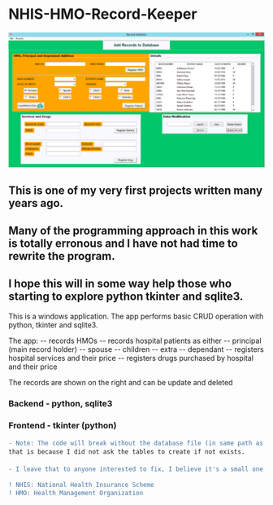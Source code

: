 # NHIS-HMO-Record-Keeper
![alt text](/scrnshot.png?raw=true)
## This is one of my very first projects written many years ago.
## Many of the programming approach in this work is totally erronous and I have not had time to rewrite the program.
## I hope this will in some way help those who starting to explore python tkinter and sqlite3.

This is a windows application.
The app performs basic CRUD operation with python, tkinter and sqlite3.

The app:
-- records HMOs
-- records hospital patients as either 
    -- principal (main record holder)
    -- spouse
    -- children
    -- extra
    -- dependant
-- registers hospital services and their price
-- registers drugs purchased by hospital and their price

The records are shown on the right and can be update and deleted


### Backend - python, sqlite3
### Frontend - tkinter (python)

```diff
- Note: The code will break without the database file (in same path as addrecord.py);  
that is because I did not ask the tables to create if not exists.

- I leave that to anyone interested to fix, I believe it's a small one
```

```diff
! NHIS: National Health Insurance Scheme
! HMO: Health Management Organization
```


